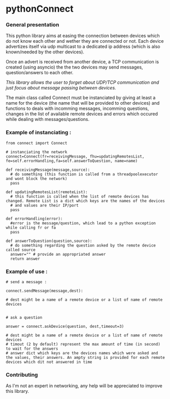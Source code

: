 # pythonConnect

### General presentation

This python library aims at easing the connection between devices which do not know each other and wether they are connected or not.
Each device advertizes itself via udp multicast to a dedicated ip address (which is also known/needed by the other devices).

Once an advert is received from another device, a TCP communication is created (using asyncio) the the two devices may send messages, question/answers to each other.

*This library allows the user to forget about UDP/TCP communication and just focus about message passing between devices.*


The main class called Connect must be instanciated by giving at least a name for the device (the name that will be provided to other devices) and functions to deals with incomming messages, incomming questions, changes in the list of available remote devices and errors which occured while dealing with messages/questions. 



### Example of instanciating : 
```
from connect import Connect

# instanciating the network
connect=Connect(fr=receivingMessage, fhu=updatingRemotesList, fe=self.errorHandling,fa=self.answerToQuestion, name=name)

def receivingMessage(message,source):
  # do something (this function is called from a threadpoolexecutor and wont block the network)
  pass
  
def updatingRemotesList(remoteList):
  # this function is called when the list of remote devices has changed. Remote List is a dict which keys are the names of the devices
  # and values are their IP/port
  pass
  
def errorHandling(error):
  #error is the message/question, which lead to a python exception while calling fr or fa
  pass
  
def answerToQuestion(question,source):
  # do something regarding the question asked by the remote device called source
  answer="" # provide an appropriated answer
  return answer
```
### Example of use : 

```
# send a message : 

connect.sendMessage(message,dest):

# dest might be a name of a remote device or a list of name of remote devices


# ask a question

answer = connect.askDevice(question, dest,timeout=3)

# dest might be a name of a remote device or a list of name of remote devices
# timout (2 by default) represent the max amount of time (in second) to wait for the answers
# answer dict which keys are the devices names which were asked and the values, their answers. An ampty string is provided for each remote devices which dit not answered in time
```
### Contributing
As I'm not an expert in networking, any help will be appreciated to improve this library. 
